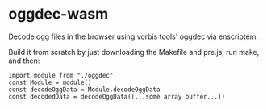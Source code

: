 # oggdec-wasm

Decode ogg files in the browser using vorbis tools' oggdec via enscriptem.

Build it from scratch by just downloading the Makefile and pre.js, run make, and then:

```
import module from "./oggdec"
const Module = module()
const decodeOggData = Module.decodeOggData
const decodedData = decodeOggData([...some array buffer...])
```
